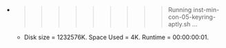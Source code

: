 * >>>>>>>>> Running inst-min-con-05-keyring-aptly.sh ...
  * Disk size = 1232576K. Space Used = 4K. Runtime = 00:00:00:01.
